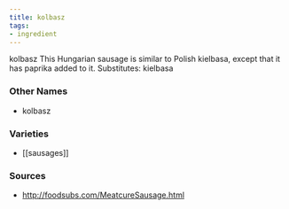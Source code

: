 ```yaml
---
title: kolbasz
tags:
- ingredient
---
```

kolbasz This Hungarian sausage is similar to Polish kielbasa, except that it has paprika added to it. Substitutes: kielbasa

### Other Names

* kolbasz

### Varieties

* [[sausages]]

### Sources
* http://foodsubs.com/MeatcureSausage.html
